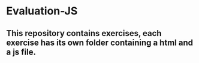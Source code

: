 # Evaluation-JS

## This repository contains exercises, each exercise has its own folder containing a html and a js file.
